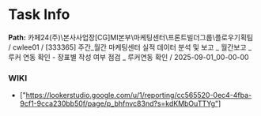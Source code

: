 # Task Info

**Path:** 카페24(주)\본사사업장\[CG]MI본부\마케팅센터\프론트빌더그룹\플로우기획팀 / cwlee01 / [333365] 주간_월간 마케팅센터 실적 데이터 분석 및 보고 _ 월간보고 _ 루커 연동 확인 - 장표별 작성 여부 점검 _ 루커연동 확인 / 2025-09-01_00-00-00

### WIKI
- ["https://lookerstudio.google.com/u/1/reporting/cc565520-0ec4-4fba-9cf1-9cca230bb50f/page/p_bhfnvc83nd?s=kdKMbOuTTYg"]

